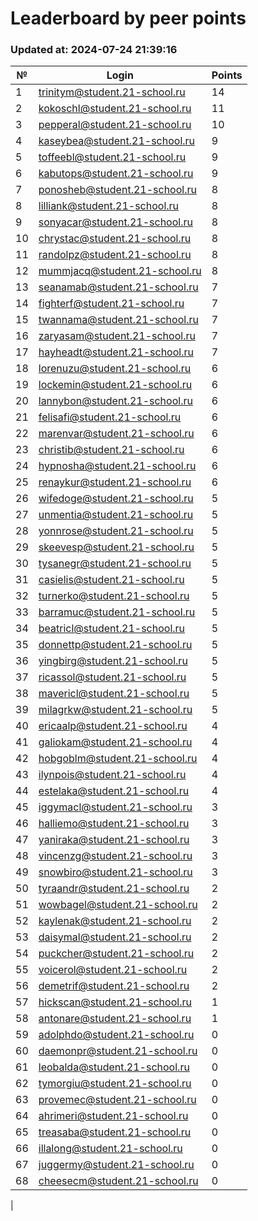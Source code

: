 # Leaderboard by peer points

### Updated at: 2024-07-24 21:39:16

| № | Login | Points |
|---|-------|--------|
|1|trinitym@student.21-school.ru|14|
|2|kokoschl@student.21-school.ru|11|
|3|pepperal@student.21-school.ru|10|
|4|kaseybea@student.21-school.ru|9|
|5|toffeebl@student.21-school.ru|9|
|6|kabutops@student.21-school.ru|9|
|7|ponosheb@student.21-school.ru|8|
|8|lilliank@student.21-school.ru|8|
|9|sonyacar@student.21-school.ru|8|
|10|chrystac@student.21-school.ru|8|
|11|randolpz@student.21-school.ru|8|
|12|mummjacq@student.21-school.ru|8|
|13|seanamab@student.21-school.ru|7|
|14|fighterf@student.21-school.ru|7|
|15|twannama@student.21-school.ru|7|
|16|zaryasam@student.21-school.ru|7|
|17|hayheadt@student.21-school.ru|7|
|18|lorenuzu@student.21-school.ru|6|
|19|lockemin@student.21-school.ru|6|
|20|lannybon@student.21-school.ru|6|
|21|felisafi@student.21-school.ru|6|
|22|marenvar@student.21-school.ru|6|
|23|christib@student.21-school.ru|6|
|24|hypnosha@student.21-school.ru|6|
|25|renaykur@student.21-school.ru|6|
|26|wifedoge@student.21-school.ru|5|
|27|unmentia@student.21-school.ru|5|
|28|yonnrose@student.21-school.ru|5|
|29|skeevesp@student.21-school.ru|5|
|30|tysanegr@student.21-school.ru|5|
|31|casielis@student.21-school.ru|5|
|32|turnerko@student.21-school.ru|5|
|33|barramuc@student.21-school.ru|5|
|34|beatricl@student.21-school.ru|5|
|35|donnettp@student.21-school.ru|5|
|36|yingbirg@student.21-school.ru|5|
|37|ricassol@student.21-school.ru|5|
|38|mavericl@student.21-school.ru|5|
|39|milagrkw@student.21-school.ru|5|
|40|ericaalp@student.21-school.ru|4|
|41|galiokam@student.21-school.ru|4|
|42|hobgoblm@student.21-school.ru|4|
|43|ilynpois@student.21-school.ru|4|
|44|estelaka@student.21-school.ru|4|
|45|iggymacl@student.21-school.ru|3|
|46|halliemo@student.21-school.ru|3|
|47|yaniraka@student.21-school.ru|3|
|48|vincenzg@student.21-school.ru|3|
|49|snowbiro@student.21-school.ru|3|
|50|tyraandr@student.21-school.ru|2|
|51|wowbagel@student.21-school.ru|2|
|52|kaylenak@student.21-school.ru|2|
|53|daisymal@student.21-school.ru|2|
|54|puckcher@student.21-school.ru|2|
|55|voicerol@student.21-school.ru|2|
|56|demetrif@student.21-school.ru|2|
|57|hickscan@student.21-school.ru|1|
|58|antonare@student.21-school.ru|1|
|59|adolphdo@student.21-school.ru|0|
|60|daemonpr@student.21-school.ru|0|
|61|leobalda@student.21-school.ru|0|
|62|tymorgiu@student.21-school.ru|0|
|63|provemec@student.21-school.ru|0|
|64|ahrimeri@student.21-school.ru|0|
|65|treasaba@student.21-school.ru|0|
|66|illalong@student.21-school.ru|0|
|67|juggermy@student.21-school.ru|0|
|68|cheesecm@student.21-school.ru|0|
|
